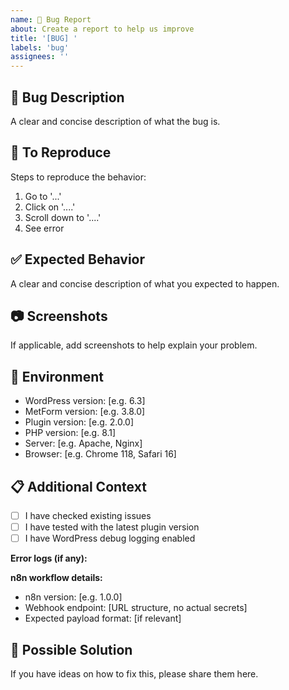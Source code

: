 ```yaml
---
name: 🐛 Bug Report
about: Create a report to help us improve
title: '[BUG] '
labels: 'bug'
assignees: ''
---
```


## 🐛 Bug Description
A clear and concise description of what the bug is.

## 🔄 To Reproduce
Steps to reproduce the behavior:
1. Go to '...'
2. Click on '....'
3. Scroll down to '....'
4. See error

## ✅ Expected Behavior
A clear and concise description of what you expected to happen.

## 📷 Screenshots
If applicable, add screenshots to help explain your problem.

## 🔧 Environment
- WordPress version: [e.g. 6.3]
- MetForm version: [e.g. 3.8.0]
- Plugin version: [e.g. 2.0.0]
- PHP version: [e.g. 8.1]
- Server: [e.g. Apache, Nginx]
- Browser: [e.g. Chrome 118, Safari 16]

## 📋 Additional Context
- [ ] I have checked existing issues
- [ ] I have tested with the latest plugin version
- [ ] I have WordPress debug logging enabled

**Error logs (if any):**

**n8n workflow details:**
- n8n version: [e.g. 1.0.0]
- Webhook endpoint: [URL structure, no actual secrets]
- Expected payload format: [if relevant]

## 🤔 Possible Solution
If you have ideas on how to fix this, please share them here.